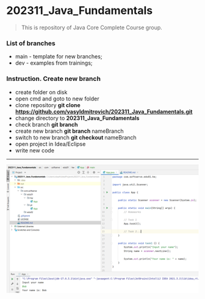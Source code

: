 # 202311_Java_Fundamentals
> This is repository of Java Core Complete Course group.

### List of branches

- main - template for new branches;
- dev - examples from trainings;

### Instruction. Create new branch

- create folder on disk
- open cmd and goto to new folder
- clone repository **git clone https://github.com/vasyldmitrovich/202311_Java_Fundamentals.git**
- change directory to **202311_Java_Fundamentals**
- check branch **git branch**
- create new branch **git branch <NAME>** nameBranch
- switch to new branch **git checkout <NAME>** nameBranch
- open project in Idea/Eclipse
- write new code

---
<img src="image.png" alt="Alt text" title="Optional title">